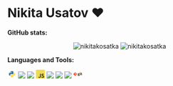 # Nikita Usatov ❤️


**GitHub stats:**
<p align="center"> <img src="https://github-readme-stats.vercel.app/api?username=nikitakosatka&show_icons=true&theme=monokai" alt="nikitakosatka" /> <img src="https://github-readme-stats.vercel.app/api/top-langs/?username=nikitakosatka&count_private=false&hide=tsql&langs_count=7&theme=monokai&layout=compact" alt="nikitakosatka" /></p>

**Languages and Tools:**  

<code><img height="20" src="https://raw.githubusercontent.com/github/explore/80688e429a7d4ef2fca1e82350fe8e3517d3494d/topics/python/python.png"></code>
<code><img height="20" src="https://cdn.iconscout.com/icon/free/png-512/c-programming-569564.png"></code>
<code><img height="20" src="https://user-images.githubusercontent.com/42747200/46140125-da084900-c26d-11e8-8ea7-c45ae6306309.png"></code>
<code><img height="20" src="https://raw.githubusercontent.com/github/explore/80688e429a7d4ef2fca1e82350fe8e3517d3494d/topics/javascript/javascript.png"></code>
<code><img height="20" src="https://upload.wikimedia.org/wikipedia/commons/thumb/9/91/Electron_Software_Framework_Logo.svg/1200px-Electron_Software_Framework_Logo.svg.png"></code>
<code><img height="20" src="https://upload.wikimedia.org/wikipedia/commons/thumb/1/1d/PyCharm_Icon.svg/1024px-PyCharm_Icon.svg.png"></code>
<code><img height="20" src="https://static-00.iconduck.com/assets.00/clion-icon-512x512-tvyolucv.png"></code>
<code><img height="20" src="https://raw.githubusercontent.com/github/explore/80688e429a7d4ef2fca1e82350fe8e3517d3494d/topics/git/git.png"></code>

